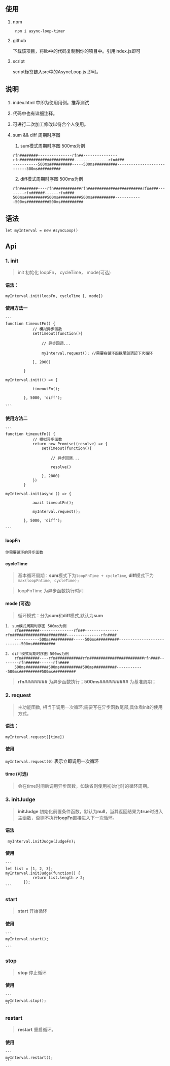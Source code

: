 ## 使用

1. npm 

    ` npm i async-loop-timer`

2. github

    下载该项目，将lib中的代码复制到你的项目中。引用index.js即可

3. script

    script标签链入src中的AsyncLoop.js 即可。

## 说明

1. index.html 中即为使用用例。推荐测试

2. 代码中也有详细注释。

3. 可进行二次加工修改以符合个人使用。

4. sum && diff 周期时序图

    1. sum模式周期时序图 500ms为例
    ```
    rfn########---------------rfn##---------------rfn########################---------------rfn####
    -----------500ms##########-----500ms##########---------------------------500ms##########
    ```
    2. diff模式周期时序图 500ms为例
    ```
    rfn########----rfn############rfn########################rfn####--------rfn######------rfn####
    500ms##########500ms##########500ms##########------------500ms##########500ms##########
    ```

## 语法

   ` let myInterval = new AsyncLoop() `

## Api

 ### 1. init 

  > init 初始化 loopFn， cycleTime， mode(可选)

   #### 语法：
   ` myInterval.init(loopFn, cycleTime [, mode]) `

   #### 使用方法一

    ```
    function timeoutFn() {
                // 模拟异步函数
                setTimeout(function(){

                    // 异步回调...

                    myInterval.request(); //需要在循环函数尾部调起下次循环

                }, 2000)

            }

    myInterval.init(() => {

                timeoutFn();

            }, 5000, 'diff');

    ```

   #### 使用方法二

    ```
    function timeoutFn() {
                // 模拟异步函数
                return new Promise((resolve) => {
                    setTimeout(function(){

                        // 异步回调...

                        resolve()

                    }, 2000)
                })
            }

    myInterval.init(async () => {

                await timeoutFn();

                myInterval.request();

            }, 5000, 'diff');

    ```

   #### loopFn
    你需要循环的异步函数

   #### cycleTime
   > 基本循环周期：**sum**模式下为`loopFnTime + cycleTime`, **diff**模式下为` max(loopFntime, cycleTime);` 

   > loopFnTime 为异步函数执行时间

   #### mode (可选)
   > 循环模式：分为**sum**和**diff**模式,默认为**sum**

    1. sum模式周期时序图 500ms为例
        rfn########---------------rfn##---------------rfn########################---------------rfn####
        -----------500ms##########-----500ms##########---------------------------500ms##########

    2. diff模式周期时序图 500ms为例
        rfn########----rfn############rfn########################rfn####--------rfn######------rfn####
        500ms##########500ms##########500ms##########------------500ms##########500ms##########

   > **rfn########** 为异步函数执行；**500ms##########** 为基准周期；

  ### 2. request 

   > 主功能函数, 相当于调用一次循环;需要写在异步函数尾部,具体看init的使用方式。

   #### 语法：
   ` myInterval.request([time]) `

   #### 使用

   ` myInterval.request(0) ` 表示立即调用一次循环

   #### time (可选)

   > 会在time时间后调用异步函数，如缺省则使用初始化时的循环周期。

  ### 3. initJudge

   > **initJudge** 初始化前置条件函数，默认为**null**，当其返回结果为**true**时进入主函数，否则不执行**loopFn**直接进入下一次循环。

   #### 语法

   ` myInterval.initJudge(JudgeFn);`

   #### 使用

    ```
    let list = [1, 2, 3];
    myInterval.initJudge(function() {
                return list.length > 2;
            });
    ```

  ### start

   > **start** 开始循环

   #### 使用
    ```
    myInterval.start();

    ```

  ### stop

   > **stop** 停止循环

   #### 使用
    ```
    myInterval.stop();
    ```

  ### restart

   > **restart** 重启循环。

   #### 使用
    ```
    myInterval.restart();
    ```